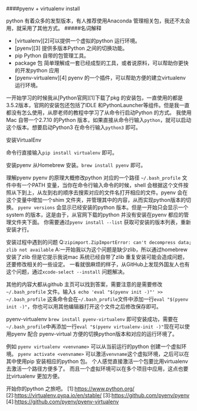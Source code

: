 ####pyenv + virtualenv install

python 有着众多的发型版本，有人推荐使用Anaconda 管理相关包，我还不太会用，就采用了其他方式。
#####名词解释
+ [virtualenv][2]可以提供一个虚拟的python 运行环境。
+ [pyenv][3] 提供多版本Python 之间的切换功能。
+ pip Python 自带的包管理工具。
+ package 包 简单理解成一套已经成型的工具，或者说原料，可以帮助你更快的开发python 应用
+ [pyenv-virtualenv][4] pyenv 的一个插件，可以帮助方便的建立virtualenv 运行环境。

一开始学习的时候我从[Python官网][1]下载了pkg 的安装包，一直使用的都是3.5.2版本，官网的安装包还包括了IDLE 和PythonLauncher等组件。但是我一直都没有怎么使用，从廖老师的教程中学习了从命令行启动Python 的方式。 我使用Mac 自带一个2.7.10 的Python 版本，如果直接从命令行输入`python`，就可以启动这个版本。想要启动Python3 在命令行输入`python3` 即可。

安装VirtualEnv 

命令行直接输入`pip install virtualenv` 即可。

安装pyenv
从Homebrew 安装。`brew install pyenv` 即可。

理解pyenv
pyenv 的原理大概修改python 对应的一个路径 `~/.bash_profile` 文件中有一个PATH 变量，当你在命令行输入命令的时候，shell 会根据这个文件按照从下到上，从左到右的顺序去搜索对应的文件名打开相应的文件。pyenv 会在这个变量中增加一个shim 文件夹，并管理其中的内容，从而实现python版本的切换。
`pyenv versions` 会显示已经安装的python 版本。但是一开始只会显示一个system 的版本，这是由于，从官网下载的python 并没有安装在pyenv 都应的管理文件夹下面。 你需要通过`pyenv install --list` 获取可安装的版本列表，重新安装才行。

安装过程中遇到的问题
Q:`zipimport.ZipImportError: can't decompress data; zlib not available`
A:一开始我以为这个问题是缺少zlib，所以通过homebrew 安装了zlib 但是它提示我说mac 系统已经自带了zlib 重复安装可能会造成问题，还要修改相关的一些设定。 一看就很麻烦的样子，从GitHub上发现外国友人也有这个问题，通过`xcode-select --install` 问题解决。

其他的内容大都从github 主页可以找到答案，需要注意的是需要修改`~/.bash_profile` 文件。输入`$ echo 'eval "$(pyenv init -)"' >> ~/.bash_profile` 这条命令会在`~/.bash_profile`文件中添加一行`eval "$(pyenv init -)"`，你也可以用其他编辑器打开这个文件之后修改保存即可。

pyenv-virtualenv `brew install pyenv-virtualenv` 即可安装成功，需要在`~/.bash_profile`中再添加一行`eval "$(pyenv virtualenv-init -)"`现在可以使用pyenv 配合 pyenv-virtual 方便的切换python版本和对应的运行环境了。

例如
`pyenv virtualenv <venvname>` 可以从当前运行的python 创建一个虚拟环境。
`pyenv activate <venvname>` 可以激活`venvname`这个虚拟环境，之后可以在其中使用pip 安装相应的python 包。 个人感觉直接激活一个包要比用virtualenv 去激活一个路径方便多了。 而且一个虚拟环境可以在多个项目中应用，这点也要比virtualenv 更加方便。

开始你的python 之旅吧。
[1]:https://www.python.org/
[2]:https://virtualenv.pypa.io/en/stable/
[3]:https://github.com/pyenv/pyenv
[4]:https://github.com/pyenv/pyenv-virtualenv